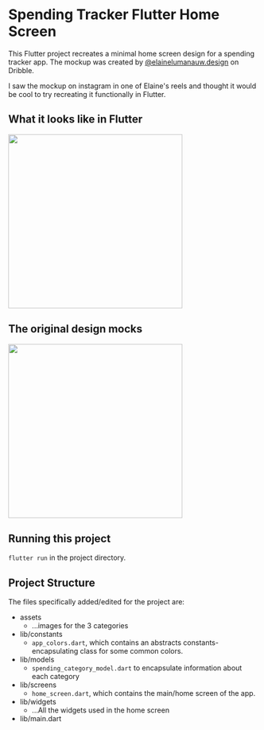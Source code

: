 # Spending Tracker Flutter Home Screen

This Flutter project recreates a minimal home screen design for a spending tracker app. The mockup was created by [@elainelumanauw.design](https://dribbble.com/shots/15855398-UI-Mobile-Spending-Tracker-App) on Dribble.

I saw the mockup on instagram in one of Elaine's reels and thought it would be cool to try recreating it functionally in Flutter. 

## What it looks like in Flutter
<img src="https://imgur.com/wa2Ns7S.png" width=350>

## The original design mocks
<img src="https://i.imgur.com/zruQIlv.png" width=350>


## Running this project

`flutter run` in the project directory.

## Project Structure
The files specifically added/edited for the project are:

- assets
    - ...images for the 3 categories
- lib/constants
    - `app_colors.dart`, which contains an abstracts constants-encapsulating class for some common colors.
- lib/models
    - `spending_category_model.dart` to encapsulate information about each category
- lib/screens
    - `home_screen.dart`, which contains the main/home screen of the app.
- lib/widgets
    - ...All the widgets used in the home screen
- lib/main.dart